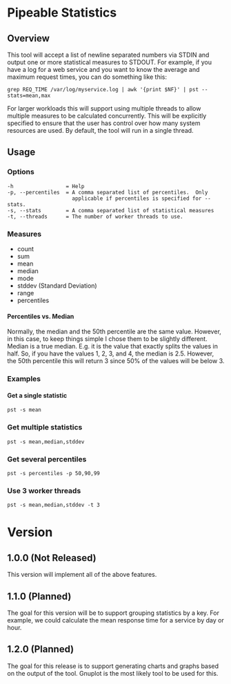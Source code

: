 # Pipeable Statistics

## Overview

This tool will accept a list of newline separated numbers via STDIN and output
one or more statistical measures to STDOUT.  For example, if you have a log
for a web service and you want to know the average and maximum request times,
you can do something like this:

    grep REQ_TIME /var/log/myservice.log | awk '{print $NF}' | pst --stats=mean,max

For larger workloads this will support using multiple threads to allow
multiple measures to be calculated concurrently.  This will be explicitly
specified to ensure that the user has control over how many system resources
are used.  By default, the tool will run in a single thread.

## Usage

### Options

    -h                 = Help
    -p, --percentiles  = A comma separated list of percentiles.  Only
                         applicable if percentiles is specified for --stats.
    -s, --stats        = A comma separated list of statistical measures
    -t, --threads      = The number of worker threads to use.

### Measures

* count
* sum
* mean
* median
* mode
* stddev (Standard Deviation)
* range
* percentiles

#### Percentiles vs. Median

Normally, the median and the 50th percentile are the same value.  However, in
this case, to keep things simple I chose them to be slightly different.
Median is a true median.  E.g. it is the value that exactly splits the values
in half.  So, if you have the values 1, 2, 3, and 4, the median is 2.5.
However, the 50th percentile this will return 3 since 50% of the values will
be below 3.

### Examples

#### Get a single statistic

    pst -s mean

### Get multiple statistics

    pst -s mean,median,stddev

### Get several percentiles

    pst -s percentiles -p 50,90,99

### Use 3 worker threads

    pst -s mean,median,stddev -t 3

# Version

## 1.0.0 (Not Released)

This version will implement all of the above features.

## 1.1.0 (Planned)

The goal for this version will be to support grouping statistics by a key.
For example, we could calculate the mean response time for a service by day or
hour.

## 1.2.0 (Planned)

The goal for this release is to support generating charts and graphs based on
the output of the tool.  Gnuplot is the most likely tool to be used for this.
